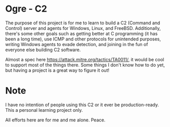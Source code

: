 # Ogre - C2

The purpose of this project is for me to learn to build a C2 (Command and Control) server and agents for Windows, Linux, and FreeBSD. Additionally, there's some other goals such as getting better at C programming (it has been a long time), use ICMP and other protocols for unintended purposes, writing Windows agents to evade detection, and joining in the fun of everyone else building C2 software.

Almost a spec here https://attack.mitre.org/tactics/TA0011/, it would be cool to support most of the things there. Some things I don't know how to do yet, but having a project is a great way to figure it out!

# Note 
I have no intention of people using this C2 or it ever be production-ready. This a personal learning project only. 

All efforts here are for me and me alone. Peace.
